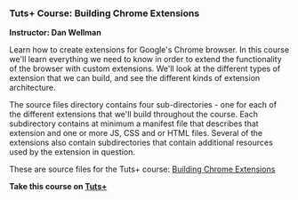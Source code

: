### Tuts+ Course: Building Chrome Extensions
**Instructor: Dan Wellman**

Learn how to create extensions for Google's Chrome browser. In this course we'll learn everything we need to know in order to extend the functionality of the browser with custom extensions. We'll look at the different types of extension that we can build, and see the different kinds of extension architecture.

The source files directory contains four sub-directories - one for each of the different extensions that we'll build throughout the course. Each subdirectory contains at minimum a manifest file that describes that extension and one or more JS, CSS and or HTML files. Several of the extensions also contain subdirectories that contain additional resources used by the extension in question.


These are source files for the Tuts+ course: [Building Chrome Extensions](https://code.tutsplus.com/courses/building-a-chrome-extension)

**Take this course on [Tuts+](https://code.tutsplus.com/courses)**
